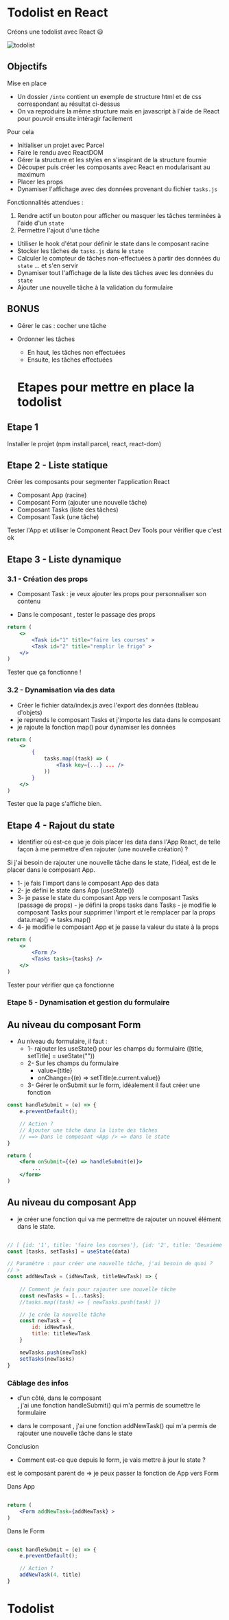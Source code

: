 # Todolist en React

Créons une todolist avec React :smiley:

![todolist](resultat.png)

## Objectifs

Mise en place

- Un dossier `/inte` contient un exemple de structure html et de css correspondant au résultat ci-dessus
- On va reproduire la même structure mais en javascript à l'aide de React pour pouvoir ensuite intéragir facilement

Pour cela

- Initialiser un projet avec Parcel
- Faire le rendu avec ReactDOM
- Gérer la structure et les styles en s'inspirant de la structure fournie
- Découper puis créer les composants avec React en modularisant au maximum
- Placer les props
- Dynamiser l'affichage avec des données provenant du fichier `tasks.js`

Fonctionnalités attendues :

1. Rendre actif un bouton pour afficher ou masquer les tâches terminées à l'aide d'un `state`
2. Permettre l'ajout d'une tâche

- Utiliser le hook d'état pour définir le state dans le composant racine
- Stocker les tâches de `tasks.js` dans le `state`
- Calculer le compteur de tâches non-effectuées à partir des données du `state` ... et s'en servir
- Dynamiser tout l'affichage de la liste des tâches avec les données du `state`
- Ajouter une nouvelle tâche à la validation du formulaire

## BONUS

- Gérer le cas : cocher une tâche
- Ordonner les tâches
  - En haut, les tâches non effectuées
  - Ensuite, les tâches effectuées

  # Etapes pour mettre en place la todolist

## Etape 1

Installer le projet (npm install parcel, react, react-dom)

## Etape 2 - Liste statique

Créer les composants pour segmenter l'application React

- Composant App (racine)
- Composant Form (ajouter une nouvelle tâche)
- Composant Tasks (liste des tâches)
- Composant Task (une tâche)

Tester l'App et utiliser le Component React Dev Tools pour vérifier que c'est ok

## Etape 3 - Liste dynamique

### 3.1 - Création des props

- Composant Task : je veux ajouter les props pour personnaliser son contenu

- Dans le composant <Tasks>, tester le passage des props

```jsx
return (
    <>
        <Task id="1" title="faire les courses" >
        <Task id="2" title="remplir le frigo" >
    </>
)
```

Tester que ça fonctionne !

### 3.2 - Dynamisation via des data

- Créer le fichier data/index.js avec l'export des données (tableau d'objets)
- je reprends le composant Tasks et j'importe les data dans le composant
- je rajoute la fonction map() pour dynamiser les données

```jsx
return (
    <>
        {
            tasks.map((task) => (
                <Task key={...} ... />
            ))
        }
    </>
)
```

Tester que la page s'affiche bien.

## Etape 4 - Rajout du state

- Identifier où est-ce que je dois placer les data dans l'App React, de telle façon à me permettre d'en rajouter (une nouvelle création) ?

Si j'ai besoin de rajouter une nouvelle tâche dans le state, l'idéal, est de le placer dans le composant App.

- 1- je fais l'import dans le composant App des data
- 2- je défini le state dans App (useState())
- 3- je passe le state du composant App vers le composant Tasks (passage de props)
        - je défini la props tasks dans Tasks
        - je modifie le composant Tasks pour supprimer l'import et le remplacer par la props
                    data.map() => tasks.map()
- 4- je modifie le composant App et je passe la valeur du state à la props

```jsx
return (
    <>
        <Form />
        <Tasks tasks={tasks} />
    </>
)
```

Tester pour vérifier que ça fonctionne

### Etape 5 - Dynamisation et gestion du formulaire

## Au niveau du composant Form

- Au niveau du formulaire, il faut :
  - 1- rajouter les useState() pour les champs du formulaire ([title, setTitle] = useState(""))
  - 2- Sur les champs du formulaire
    - value={title}
    - onChange={(e) => setTitle(e.current.value)}
  - 3- Gérer le onSubmit sur le form, idéalement il faut créer une fonction

```jsx
const handleSubmit = (e) => {
    e.preventDefault();

    // Action ?
    // Ajouter une tâche dans la liste des tâches
    // ==> Dans le composant <App /> => dans le state 
}

return (
    <form onSubmit={(e) => handleSubmit(e)}>
        ...
    </form>
)
```

## Au niveau du composant App

- je créer une fonction qui va me permettre de rajouter un nouvel élément dans le state.

```jsx

// [ {id: '1', title: 'faire les courses'}, {id: '2', title: 'Deuxième tâche'}]
const [tasks, setTasks] = useState(data)

// Paramètre : pour créer une nouvelle tâche, j'ai besoin de quoi ?
// > 
const addNewTask = (idNewTask, titleNewTask) => {
    
    // Comment je fais pour rajouter une nouvelle tâche
    const newTasks = [...tasks];
    //tasks.map((task) => { newTasks.push(task) })

    // je crée la nouvelle tâche
    const newTask = {
        id: idNewTask,
        title: titleNewTask
    }

    newTasks.push(newTask)
    setTasks(newTasks)
}

```

### Câblage des infos

- d'un côté, dans le composant <Form>, j'ai une fonction handleSubmit() qui m'a permis de soumettre le formulaire
- dans le composant <App>, j'ai une fonction addNewTask() qui m'a permis de rajouter une nouvelle tâche dans le state

Conclusion

- Comment est-ce que depuis le form, je vais mettre à jour le state ?

<App> est le composant parent de <Form> => je peux passer la fonction de App vers Form

Dans App

```jsx

return (
    <Form addNewTask={addNewTask} >
)

```

Dans le Form

```jsx

const handleSubmit = (e) => {
    e.preventDefault();

    // Action ?
    addNewTask(4, title)
}

```
# Todolist
